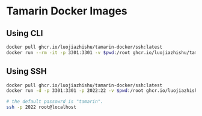 # Tamarin Docker Images

## Using CLI

```bash
docker pull ghcr.io/luojiazhishu/tamarin-docker/ssh:latest
docker run --rm -it -p 3301:3301 -v $pwd:/root ghcr.io/luojiazhishu/tamarin-docker/ssh:latest /bin/bash
```
## Using SSH
```bash
docker pull ghcr.io/luojiazhishu/tamarin-docker/ssh:latest
docker run -d -p 3301:3301 -p 2022:22 -v $pwd:/root ghcr.io/luojiazhishu/tamarin-docker/ssh:latest

# the default passowrd is "tamarin".
ssh -p 2022 root@localhost 
```